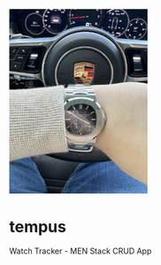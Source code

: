 <img src="https://raw.githubusercontent.com/swisswhale/tempus/5b5586befc5a61ecf621ceda9b4e06c8b04556cc/IMG_8621.jpg" width="250">

# tempus
Watch Tracker - MEN Stack CRUD App
